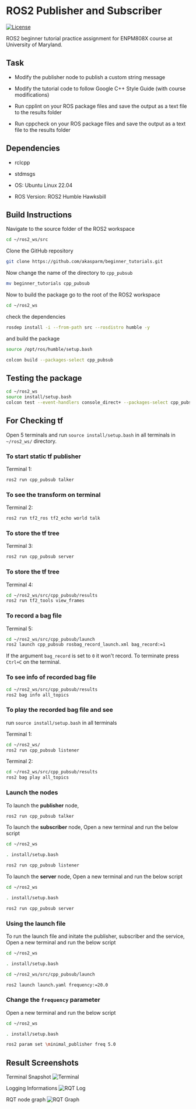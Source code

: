 # ROS2 Publisher and Subscriber

[![License](https://img.shields.io/badge/License-Apache%202.0-blue.svg)](https://opensource.org/licenses/Apache-2.0)

  

ROS2 beginner tutorial practice assignment for ENPM808X course at University of Maryland.

  

## Task

- Modify the publisher node to publish a custom string message

- Modify the tutorial code to follow Google C++ Style Guide (with course modifications)

- Run cpplint on your ROS package files and save the output as a text file to the results folder

- Run cppcheck on your ROS package files and save the output as a text file to the results folder

  

## Dependencies

- rclcpp

- stdmsgs

- OS: Ubuntu Linux 22.04

- ROS Version: ROS2 Humble Hawksbill

  

## Build Instructions

  

Navigate to the source folder of the ROS2 workspace

```sh
cd ~/ros2_ws/src
```

Clone the GitHub repository

```sh
git clone https://github.com/akasparm/beginner_tutorials.git
```
Now change the name of the directory to ```cpp_pubsub```
```sh
mv beginner_tutorials cpp_pubsub
```

Now to build the package go to the root of the ROS2 workspace

```sh
cd ~/ros2_ws
```

check the dependencies

```sh
rosdep install -i --from-path src --rosdistro humble -y
```

and build the package
```sh
source /opt/ros/humble/setup.bash
```

```sh
colcon build --packages-select cpp_pubsub
```

  
## Testing the package

```sh
cd ~/ros2_ws
source install/setup.bash
colcon test --event-handlers console_direct+ --packages-select cpp_pubsub
```
  

## For Checking tf

Open 5 terminals and run ```source install/setup.bash``` in all terminals in ```~/ros2_ws/``` directory.

### To start static tf publisher
Terminal 1:
```sh
ros2 run cpp_pubsub talker
```

### To see the transform on terminal
Terminal 2:
```sh
ros2 run tf2_ros tf2_echo world talk
```

### To store the tf tree
Terminal 3:
```sh
ros2 run cpp_pubsub server
```

### To store the tf tree
Terminal 4:
```sh
cd ~/ros2_ws/src/cpp_pubsub/results
ros2 run tf2_tools view_frames
```

### To record a bag file
Terminal 5:
```sh
cd ~/ros2_ws/src/cpp_pubsub/launch
ros2 launch cpp_pubsub rosbag_record_launch.xml bag_record:=1
```
If the argument ```bag_record``` is set to `0` it won't record. To terminate press `Ctrl+C` on the terminal.


### To see info of recorded bag file
```sh
cd ~/ros2_ws/src/cpp_pubsub/results
ros2 bag info all_topics
```


### To play the recorded bag file and see
run ```source install/setup.bash``` in all terminals

Terminal 1:
```sh
cd ~/ros2_ws/
ros2 run cpp_pubsub listener
```

Terminal 2:
```sh
cd ~/ros2_ws/src/cpp_pubsub/results
ros2 bag play all_topics
```


### Launch the nodes
To launch the **publisher** node,

```sh
ros2 run cpp_pubsub talker
```
To launch the **subscriber** node, Open a new terminal and run the below script
```sh
cd ~/ros2_ws
```
```sh
. install/setup.bash
```
```sh
ros2 run cpp_pubsub listener
```
To launch the **server** node, Open a new terminal and run the below script
```sh
cd ~/ros2_ws
```
```sh
. install/setup.bash
```
```sh
ros2 run cpp_pubsub server
```

### Using the launch file

To run the launch file and initate the publisher, subscriber and the service, Open a new terminal and run the below script
```sh
cd ~/ros2_ws
```
```sh
. install/setup.bash
```
```sh
cd ~/ros2_ws/src/cpp_pubsub/launch
```
```sh
ros2 launch launch.yaml frequency:=20.0
```

### Change the ```frequency``` parameter

 Open a new terminal and run the below script
 ```sh
cd ~/ros2_ws
```
```sh
. install/setup.bash
```

```sh
ros2 param set \minimal_publisher freq 5.0
```


## Result Screenshots

Terminal Snapshot
![Terminal](results/Terminal.png)

Logging Informations
![RQT Log](results/rqt_console.png)

RQT node graph
![RQT Graph](results/rqt_node_graph.png)
